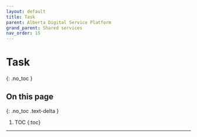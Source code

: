 ```yaml
---
layout: default
title: Task
parent: Alberta Digital Service Platform
grand_parent: Shared services
nav_order: 15
---
```


# Task
{: .no_toc }

## On this page
{: .no_toc .text-delta }

1. TOC
{:toc}

---
